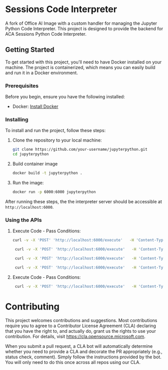 # Sessions Code Interpreter

A fork of Office AI Image with a custom handler for managing the Jupyter Python Code Interpreter. This project is designed to provide the backend for ACA Sessions Python Code Interpreter.

## Getting Started

To get started with this project, you'll need to have Docker installed on your machine. The project is containerized, which means you can easily build and run it in a Docker environment.

### Prerequisites

Before you begin, ensure you have the following installed:

- Docker: [Install Docker](https://docs.docker.com/get-docker/)

### Installing

To install and run the project, follow these steps:

1. Clone the repository to your local machine:
   ```bash
   git clone https://github.com/your-username/jupyterpython.git
   cd jupyterpython
   ```
2. Build container image
   ```bash
   docker build -t jupyterpython .
   ```
3. Run the image:
   ```bash
   docker run -p 6000:6000 jupyterpython
   ```
After running these steps, the the interpreter server should be accessible at `http://localhost:6000`.

### Using the APIs
1. Execute Code - Pass Conditions:
   ```bash
   curl -v -X 'POST' 'http://localhost:6000/execute'   -H 'Content-Type: application/json' -d '{ "code": "1+1" }'

    curl -v -X 'POST' 'http://localhost:6000/execute'   -H 'Content-Type: application/json' -d '{ "code": "import time \ntime.sleep(5) \nprint(\"Done Sleeping\")" }'

    curl -v -X 'POST' 'http://localhost:6000/execute'   -H 'Content-Type: application/json' -d '{ "code": "print(\"Hello Earth\")" }'

    curl -v -X 'POST' 'http://localhost:6000/execute'   -H 'Content-Type: application/json'   -d '{"code": "import matplotlib.pyplot as plt \nimport numpy as np \nx = np.linspace(-2*np.pi, 2*np.pi, 1000) \ny = np.tan(x) \nplt.plot(x, y) \nplt.ylim(-10, 10) \nplt.title('\''Tangent Curve'\'') \nplt.xlabel('\''x'\'') \nplt.ylabel('\''tan(x)'\'') \nplt.grid(True) \nplt.show()"}'
   ```

2. Execute Code - Pass Conditions:
   ```bash
    curl -v -X 'POST' 'http://localhost:6000/execute'   -H 'Content-Type: application/json' -d '{ "code": "printf(\"Hello Earth\")" }'
   ```

# Contributing

This project welcomes contributions and suggestions. Most contributions require
you to agree to a Contributor License Agreement (CLA) declaring that you have
the right to, and actually do, grant us the rights to use your contribution.
For details, visit https://cla.opensource.microsoft.com.

When you submit a pull request, a CLA bot will automatically determine whether
you need to provide a CLA and decorate the PR appropriately (e.g., status
check, comment). Simply follow the instructions provided by the bot. You will
only need to do this once across all repos using our CLA.